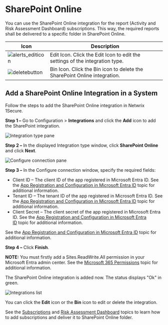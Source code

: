 # SharePoint Online

You can use the SharePoint Online integration for the report (Activity and Risk Assessment Dashboard) subscriptions. This way, the required reports shall be delivered to a specific folder in SharePoint Online.

| Icon | Description |
| --- | --- |
| ![alerts_editicon](/img/product_docs/1secure/integration/alerts_editicon.png) | Edit Icon. Click the Edit Icon to edit the settings of the integration type. |
| ![deletebutton](/img/product_docs/1secure/integration/deletebutton.png) | Bin Icon. Click the Bin icon to delete the SharePoint Online integration. |

## Add a SharePoint Online Integration in a System

Follow the steps to add the SharePoint Online integration in Netwrix 1Secure.

__Step 1 –__ Go to Configuration > __Integrations__ and click the __Add__ icon to add the SharePoint integration.

![Integration type pane](/img/product_docs/1secure/integration/integrationtypewindow.png)

__Step 2 –__ In the displayed Integration type window, click __SharePoint Online__ and click __Next__.

![Configure connection pane](/img/product_docs/1secure/integration/integrationconfigureconnectionsharepoint.png)

__Step 3 –__ In the Configure connection window, specify the required fields:

- Client ID – The client ID of the app registered in Microsoft Entra ID. See the [App Registration and Configuration in Microsoft Entra ID](/docs/1secure/configuration/entraid/registerconfig.md) topic for additional information.
- Tenant ID – The tenant ID of the app registered in Microsoft Entra ID. See the [App Registration and Configuration in Microsoft Entra ID](/docs/1secure/configuration/entraid/registerconfig.md) topic for additional information.
- Client Secret – The client secret of the app registered in Microsoft Entra ID. See the [App Registration and Configuration in Microsoft Entra ID](/docs/1secure/configuration/entraid/registerconfig.md) topic for additional information.

See the [App Registration and Configuration in Microsoft Entra ID](/docs/1secure/configuration/entraid/registerconfig.md) topic for additional information.

__Step 4 –__ Click __Finish__.

__NOTE:__ You must firstly add a Sites.ReadWrite.All permission in your Microsoft Entra admin center. See the [ Microsoft 365 Permissions](/docs/1secure/configuration/entraid/permissions.md) topic for additional information.

The SharePoint Online integration is added now. The status displays "Ok" in green.

![Integrations list](/img/product_docs/1secure/integration/integrationssharepointonline.png)

You can click the __Edit__ icon or the __Bin__ icon to edit or delete the integration.

See the [Subscriptions](/docs/1secure/admin/searchandreports/subscriptions.md) and [Risk Assessment Dashboard](/docs/1secure/admin/riskprofiles/riskassessmentdashboard.md) topics to learn how to add subscriptions and deliver it to SharePoint Online folder.
